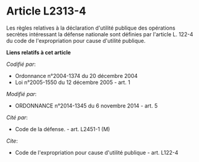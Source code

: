 # Article L2313-4

Les règles relatives à la déclaration d'utilité publique des opérations secrètes intéressant la défense nationale sont
définies par l'article L. 122-4 du code de l'expropriation pour cause d'utilité publique.

**Liens relatifs à cet article**

_Codifié par_:

  - Ordonnance n°2004-1374 du 20 décembre 2004
  - Loi n°2005-1550 du 12 décembre 2005 - art. 1

_Modifié par_:

  - ORDONNANCE n°2014-1345 du 6 novembre 2014 - art. 5

_Cité par_:

  - Code de la défense. - art. L2451-1 (M)

_Cite_:

  - Code de l'expropriation pour cause d'utilité publique - art. L122-4
